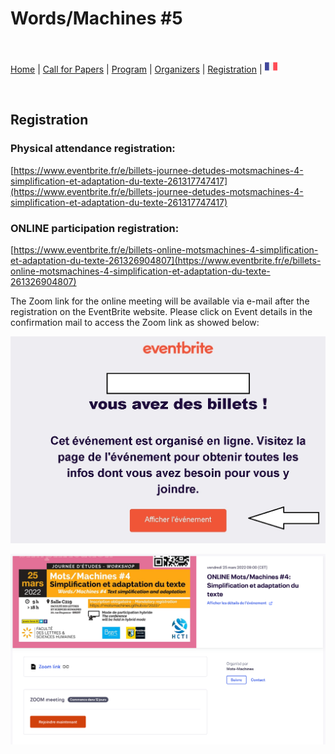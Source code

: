 # Words/Machines #5

<br>

[Home](https://motsmachines.github.io/2023/en) | [Call for Papers](https://motsmachines.github.io/2023/en/cfp) | [Program](https://motsmachines.github.io/2023/en/program) | [Organizers](https://motsmachines.github.io/2023/en/orga) | [Registration](https://motsmachines.github.io/2023/en/registration) | [<img src="FR.png" width="20">](https://motsmachines.github.io/2023/fr/registration)

<br>


## Registration

### Physical attendance registration:

[https://www.eventbrite.fr/e/billets-journee-detudes-motsmachines-4-simplification-et-adaptation-du-texte-261317747417](https://www.eventbrite.fr/e/billets-journee-detudes-motsmachines-4-simplification-et-adaptation-du-texte-261317747417)

### ONLINE participation registration:

[https://www.eventbrite.fr/e/billets-online-motsmachines-4-simplification-et-adaptation-du-texte-261326904807](https://www.eventbrite.fr/e/billets-online-motsmachines-4-simplification-et-adaptation-du-texte-261326904807)

The Zoom link for the online meeting will be available via e-mail after the registration on the EventBrite website. Please click on Event details in the confirmation mail to access the Zoom link as showed below:

![e-mail](../eventbrite-zoom-link.jpg)

![zoom](../eventbrite-zoom-link-2.jpg)

